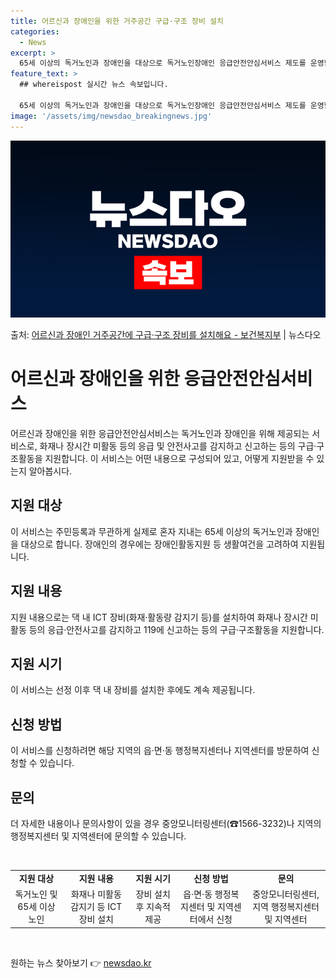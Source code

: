 ```yaml
---
title: 어르신과 장애인을 위한 거주공간 구급·구조 장비 설치
categories:
  - News
excerpt: >
  65세 이상의 독거노인과 장애인을 대상으로 독거노인장애인 응급안전안심서비스 제도를 운영합니다.  ▲ 지원대상…
feature_text: >
  ## whereispost 실시간 뉴스 속보입니다.

  65세 이상의 독거노인과 장애인을 대상으로 독거노인장애인 응급안전안심서비스 제도를 운영합니다.  ▲ 지원대상…
image: '/assets/img/newsdao_breakingnews.jpg'
---
```


![뉴스다오 속보](/assets/img/newsdao_breakingnews.jpg)

<p>출처: <a href="https://newsdao.kr/3826" rel="dofollow">어르신과 장애인 거주공간에 구급·구조 장비를 설치해요 - 보건복지부</a> | 뉴스다오</p>

<h1>어르신과 장애인을 위한 응급안전안심서비스</h1>
<p data-ke-size="size16">어르신과 장애인을 위한 응급안전안심서비스는 독거노인과 장애인을 위해 제공되는 서비스로, 화재나 장시간 미활동 등의 응급 및 안전사고를 감지하고 신고하는 등의 구급·구조활동을 지원합니다. 이 서비스는 어떤 내용으로 구성되어 있고, 어떻게 지원받을 수 있는지 알아봅시다.</p>

<h2 data-ke-size="size26">지원 대상</h2>
<p>이 서비스는 주민등록과 무관하게 실제로 혼자 지내는 65세 이상의 독거노인과 장애인을 대상으로 합니다. 장애인의 경우에는 장애인활동지원 등 생활여건을 고려하여 지원됩니다.</p>

<h2 data-ke-size="size26">지원 내용</h2>
<p>지원 내용으로는 댁 내 ICT 장비(화재·활동량 감지기 등)를 설치하여 화재나 장시간 미활동 등의 응급·안전사고를 감지하고 119에 신고하는 등의 구급·구조활동을 지원합니다.</p>

<h2 data-ke-size="size26">지원 시기</h2>
<p>이 서비스는 선정 이후 댁 내 장비를 설치한 후에도 계속 제공됩니다.</p>

<h2 data-ke-size="size26">신청 방법</h2>
<p>이 서비스를 신청하려면 해당 지역의 읍·면·동 행정복지센터나 지역센터를 방문하여 신청할 수 있습니다.</p>

<h2 data-ke-size="size26">문의</h2>
<p>더 자세한 내용이나 문의사항이 있을 경우 중앙모니터링센터(☎1566-3232)나 지역의 행정복지센터 및 지역센터에 문의할 수 있습니다.</p>

<p data-ke-size="size16">&nbsp;</p>

<table>
<tbody>
<tr>
<td style="text-align: center; height: 17px;"><b>지원 대상</b></td>
<td style="text-align: center; height: 17px;"><b>지원 내용</b></td>
<td style="text-align: center; height: 17px;"><b>지원 시기</b></td>
<td style="text-align: center; height: 17px;"><b>신청 방법</b></td>
<td style="text-align: center; height: 17px;"><b>문의</b></td>
</tr>
<tr>
<td style="text-align: center; height: 17px;">독거노인 및 65세 이상 노인</td>
<td style="text-align: center; height: 17px;">화재나 미활동 감지기 등 ICT 장비 설치</td>
<td style="text-align: center; height: 17px;">장비 설치 후 지속적 제공</td>
<td style="text-align: center; height: 17px;">읍·면·동 행정복지센터 및 지역센터에서 신청</td>
<td style="text-align: center; height: 17px;">중앙모니터링센터, 지역 행정복지센터 및 지역센터</td>
</tr>
</tbody>
</table>
<p data-ke-size="size16">&nbsp;</p>
 

원하는 뉴스 찾아보기 👉 <a href="https://newsdao.kr" rel="dofollow">newsdao.kr</a>


